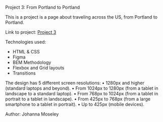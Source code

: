 Project 3: From Portland to Portland


This is a project is a page about traveling across the US, from Portland to Portland. 

Link to project: [Project 3](https://jmmoseley.github.io/web_project_3/)

Technologies used:
* HTML & CSS
* Figma
* BEM Methodology
* Flexbox and Grid layouts
* Transitions

The design has 5 different screen resolutions:
•	1280px and higher (standard laptops and beyond).
•	From 1024px to 1280px (from a tablet in landscape to a standard laptop).
•	From 768px to 1024px (from a tablet in portrait to a tablet in landscape).
•	From 425px to 768px (from a large smartphone to a tablet in portrait).
•	Up to 425px (mobile devices).


Author: Johanna Moseley
